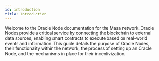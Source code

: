 ```yaml
---
id: introduction
title: Introduction
---
```


Welcome to the Oracle Node documentation for the Masa network. Oracle Nodes provide a critical service by connecting the blockchain to external data sources, enabling smart contracts to execute based on real-world events and information. This guide details the purpose of Oracle Nodes, their functionality within the network, the process of setting up an Oracle Node, and the mechanisms in place for their incentivization.
